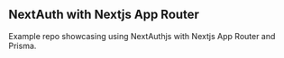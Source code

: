 ## NextAuth with Nextjs App Router

Example repo showcasing using NextAuthjs with Nextjs App Router and Prisma.
